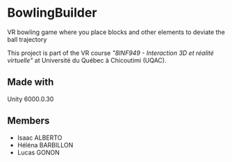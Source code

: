 # BowlingBuilder
VR bowling game where you place blocks and other elements to deviate the ball trajectory

This project is part of the VR course *"8INF949 - Interaction 3D et réalité virtuelle"* at Université du Québec à Chicoutimi (UQAC).

## Made with
Unity 6000.0.30

## Members
* Isaac ALBERTO
* Héléna BARBILLON
* Lucas GONON

